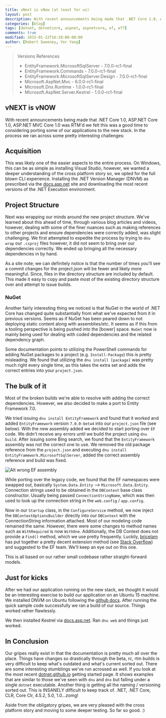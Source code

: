 ```yaml
---
title: vNext is vNow (at least for us)
layout: post
description: With recent announcements being made that .NET Core 1.0, ASP.NET Core 1.0, ASP.NET MVC Core 1.0 was RTM'd we felt this was a good time to considering porting some of applications to the new stack.
categories: [blog]
tags: [dotnet, dotnetcore, aspnet, aspnetcore, ef, ef7]
comments: true
modified: 2015-01-22T16:28:00-08:00
author: [Robert Sweeney, Yer Yang]
---
```


> Versions References
>
> * EntityFramework.MicrosoftSqlServer - 7.0.0-rc1-final
> * EntityFramework.Commands - 7.0.0-rc1-final
> * EntityFramework.MicrosoftSqlServer.Design - 7.0.0-rc1-final
> * Microsoft.AspNet.Mvc - 6.0.0-rc1-final
> * Microsoft.Dnx.Runtime - 1.0.0-rc1-final
> * Microsoft.AspNet.Server.Kestrel - 1.0.0-rc1-final

## vNEXT is vNOW ##

With recent announcements being made that .NET Core 1.0, ASP.NET Core 1.0, ASP.NET MVC Core 1.0 was RTM'd we felt this was a good time to considering porting some of our applications to the new stack. In the process we ran across some pretty interesting challenges:

## Acquisition ##

This was likely one of the easier aspects to the entire process. On Windows, this can be as simple as installing Visual Studio, however, we wanted a deeper understanding of the cross platform story so, we opted for the full blown CLI experience. Installing the .NET Version Manager (DNVM) as prescribed via the [docs.asp.net](http://docs.asp.net) site and downloading the most recent versions of the .NET Execution environment.

## Project Structure ##

Next was wrapping our minds around the new project structure. We've learned about this ahead of time, through various blog articles and videos, however, dealing with some of the finer nuances such as making references to other projects and ensure dependencies were correctly added, was slight challenging. We first attempted to expedite the process by trying to `dnu wrap` our `.csproj` files however, it did not seem to bring over our dependencies correctly. We ended up bringing all the necessary dependencies in by hand.

As a site note; we can definitely notice is that the number of times you'll see a commit changes for the project.json will be fewer and likely more meaningful. Since, files in the directory structure are included by default. This made it easy to copy and paste most of the existing directory structure over and attempt to issue builds.

### NuGet ###

Another fairly interesting thing we noticed is that NuGet in the world of .NET Core has changed quite substantially from what we've expected from it in previous versions. Seems as if NuGet has been peared down to not deploying static content along with assemblies/etc. It seems as if this from a tooling perspective is being pushed into the [bower] space. `NuGet` now is mainly being used for dealing with coded dependencies and the related dependency graph.

Some documentation points to utilizing the PowerShell commands for adding NuGet packages to a project (e.g. `Install-Package`) this is pretty misleading. We found that utilizing the `dnu install [package]` was pretty much right every single time, as this takes the extra set and adds the correct entries into your `project.json`.

## The bulk of it ##

Most of the broken builds we're able to resolve with adding the correct dependencies. However, we also decided to make a port to Entity Framework 7.0.

We tried issuing `dnu install EntityFramework` and found that it worked and added `EntityFramework` version `7.0.0-beta4` into our `project.json` file (see below). With the new assembly added we decided to start porting over `EF` code. We didn't receive any errors until we build the project using `dnu build`. After issuing some Bing search, we found that the `EntityFramework` assembly was not the correct one to use. We removed the old package reference from the `project.json` and executing `dnu install EntityFramework.MicrosoftSqlServer`, added the correct assembly reference and build was fixed.

![Alt wrong EF assembly]({{site.baseurl}}/images/blog/ef-packages.png)

While porting over the legacy code, we found that the EF namespaces were swapped out, basically `System.Data.Entity` --> `Microsoft.Data.Entity`. Connection strings used to be obtained in the `DBContext` base class constructor. Usually being passed `ConnectionStringName`, which was then used to look up the connection string in the `web.config` / `app.config`.

Now in our `Startup` class, in the `ConfigureService` method, we now inject the `DBContextOptionsBuilder` directly into our `DBContext` with the ConnectionString information attached. Most of our modeling code remained the same. However, there were some changes to method names such as `WithRequired` is now `WithOne`. Additionally, the DB Context does not provide a `Find()` method, which we use pretty frequently. Luckily, [bricelam](http://stackoverflow.com/users/475031/bricelam)  has put together a pretty decent extension method (see [Stack Overflow](http://stackoverflow.com/questions/29030472/dbset-doesnt-have-a-find-method-in-ef7/29082410#29082410)) and suggested to the EF team. We'll keep an eye out on this one.

This is all based on our rather small codebase rather straight-forward models.

## Just for kicks  ##

After we had our application running on the new stack, we thought it would be an interesting exercise to build our application on an Ubuntu 15 machine. We installed DNVM on Ubuntu following the [github docs](https://github.com/dotnet/coreclr/blob/master/Documentation/install/get-dotnetcore-dnx-linux.md). After running the quick sample code successfully we ran a build of our source. Things worked rather flawlessly.

We then installed Kestrel via [docs.asp.net](https://docs.asp.net/en/latest/getting-started/installing-on-linux.html). Ran `dnu web` and things just worked.

## In Conclusion ##

Our gripes really exist in that the documentation is pretty much all over the place. Things have changes so drastically through the beta, rc, rtm builds is very difficult to keep what's outdated and what's current sorted out. There are some interesting stumblings we've run acrossed as well. If you look at the most recent [dotnet.github.io](http://dotnet.github.io/getting-started/) getting started page. It shows examples that are similar to those we've seen with `dnu` and `dnx` but falling under a single `dotnet` executable. Another thing is getting all the naming / versioning sorted out. This is INSANELY difficult to keep track of. .NET, .NET Core, CLR, Core Clr, 4.5.2, 5.0, 1.0...zomg!

Aside from the obligatory gripes,  we are very pleased with the cross platform story and moving to some deeper testing. So far so good. :)

